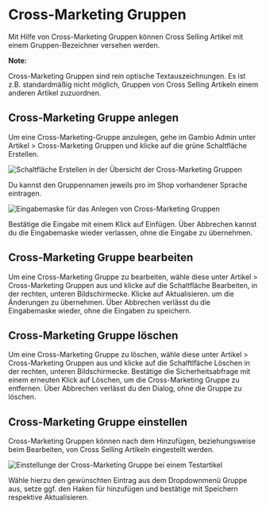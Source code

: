 # Cross-Marketing Gruppen 

Mit Hilfe von Cross-Marketing Gruppen können Cross Selling Artikel mit einem Gruppen-Bezeichner versehen werden.

**Note:**

Cross-Marketing Gruppen sind rein optische Textauszeichnungen. Es ist z.B. standardmäßig nicht möglich, Gruppen von Cross Selling Artikeln einem anderen Artikel zuzuordnen.

## Cross-Marketing Gruppe anlegen 

Um eine Cross-Marketing-Gruppe anzulegen, gehe im Gambio Admin unter Artikel \> Cross-Marketing Gruppen und klicke auf die grüne Schaltfläche Erstellen.

![](Bilder/crossMarketingGruppenUebersichtLeer_.png "Schaltfläche Erstellen in der Übersicht der
        Cross-Marketing Gruppen")

Du kannst den Gruppennamen jeweils pro im Shop vorhandener Sprache eintragen.

![](Bilder/crossMarketingGruppeAnlegen.png "Eingabemaske für das Anlegen von Cross-Marketing
        Gruppen")

Bestätige die Eingabe mit einem Klick auf Einfügen. Über Abbrechen kannst du die Eingabemaske wieder verlassen, ohne die Eingabe zu übernehmen.

## Cross-Marketing Gruppe bearbeiten 

Um eine Cross-Marketing Gruppe zu bearbeiten, wähle diese unter Artikel \> Cross-Marketing Gruppen aus und klicke auf die Schaltfläche Bearbeiten, in der rechten, unteren Bildschirmecke. Klicke auf Aktualisieren. um die Änderungen zu übernehmen. Über Abbrechen verlässt du die Eingabemaske wieder, ohne die Eingaben zu speichern.

## Cross-Marketing Gruppe löschen 

Um eine Cross-Marketing Gruppe zu löschen, wähle diese unter Artikel \> Cross-Marketing Gruppen aus und klicke auf die Schalftlfäche Löschen in der rechten, unteren Bildschirmecke. Bestätige die Sicherheitsabfrage mit einem erneuten Klick auf Löschen, um die Cross-Marketing Gruppe zu entfernen. Über Abbrechen verlässt du den Dialog, ohne die Gruppe zu löschen.

## Cross-Marketing Gruppe einstellen 

Cross-Marketing Gruppen können nach dem Hinzufügen, beziehungsweise beim Bearbeiten, von Cross Selling Artikeln eingestellt werden.

![](Bilder/crossMarketingGruppeEingestellt_.png "Einstellunge der Cross-Marketing Gruppe bei einem
        Testartikel")

Wähle hierzu den gewünschten Eintrag aus dem Dropdownmenü Gruppe aus, setze ggf. den Haken für hinzufügen und bestätige mit Speichern respektive Aktualisieren.




